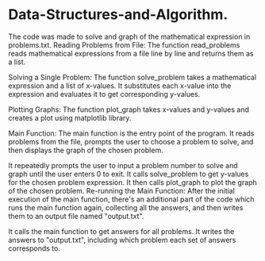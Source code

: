 # Data-Structures-and-Algorithm.


The code was made to solve and graph of the mathematical expression in problems.txt.
Reading Problems from File: The function read_problems reads mathematical expressions from a file line by line and returns them as a list.

Solving a Single Problem: The function solve_problem takes a mathematical expression and a list of x-values. It substitutes each x-value into the expression and evaluates it to get corresponding y-values.

Plotting Graphs: The function plot_graph takes x-values and y-values and creates a plot using matplotlib library.

Main Function: The main function is the entry point of the program. It reads problems from the file, prompts the user to choose a problem to solve, and then displays the graph of the chosen problem.

It repeatedly prompts the user to input a problem number to solve and graph until the user enters 0 to exit.
It calls solve_problem to get y-values for the chosen problem expression.
It then calls plot_graph to plot the graph of the chosen problem.
Re-running the Main Function: After the initial execution of the main function, there's an additional part of the code which runs the main function again, collecting all the answers, and then writes them to an output file named "output.txt".

It calls the main function to get answers for all problems.
It writes the answers to "output.txt", including which problem each set of answers corresponds to.
